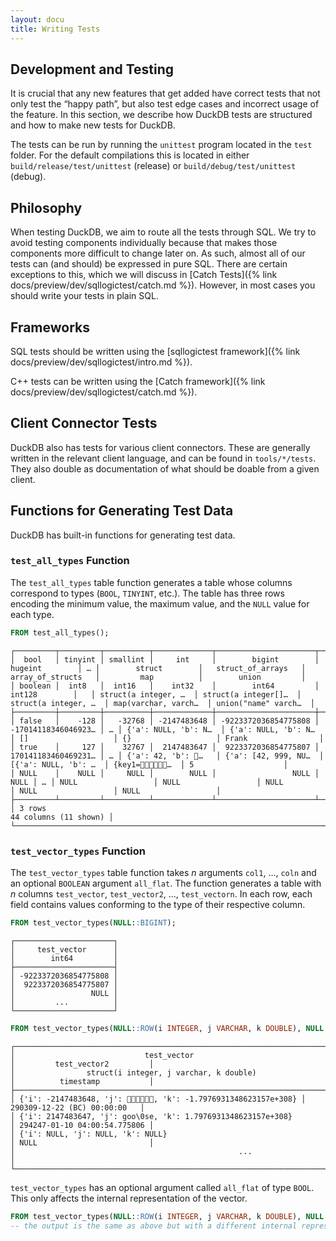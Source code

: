 ```yaml
---
layout: docu
title: Writing Tests
---
```


## Development and Testing

It is crucial that any new features that get added have correct tests that not only test the “happy path”, but also test edge cases and incorrect usage of the feature. In this section, we describe how DuckDB tests are structured and how to make new tests for DuckDB.

The tests can be run by running the `unittest` program located in the `test` folder. For the default compilations this is located in either `build/release/test/unittest` (release) or `build/debug/test/unittest` (debug).

## Philosophy

When testing DuckDB, we aim to route all the tests through SQL. We try to avoid testing components individually because that makes those components more difficult to change later on. As such, almost all of our tests can (and should) be expressed in pure SQL. There are certain exceptions to this, which we will discuss in [Catch Tests]({% link docs/preview/dev/sqllogictest/catch.md %}). However, in most cases you should write your tests in plain SQL.

## Frameworks

SQL tests should be written using the [sqllogictest framework]({% link docs/preview/dev/sqllogictest/intro.md %}).

C++ tests can be written using the [Catch framework]({% link docs/preview/dev/sqllogictest/catch.md %}).

## Client Connector Tests

DuckDB also has tests for various client connectors. These are generally written in the relevant client language, and can be found in `tools/*/tests`.
They also double as documentation of what should be doable from a given client.

## Functions for Generating Test Data

DuckDB has built-in functions for generating test data.

### `test_all_types` Function

The `test_all_types` table function generates a table whose columns correspond to types (`BOOL`, `TINYINT`, etc.).
The table has three rows encoding the minimum value, the maximum value, and the `NULL` value for each type.

```sql
FROM test_all_types();
```

```text
┌─────────┬─────────┬──────────┬─────────────┬──────────────────────┬──────────────────────┬───┬──────────────────────┬──────────────────────┬──────────────────────┬──────────────────────┬──────────────────────┐
│  bool   │ tinyint │ smallint │     int     │        bigint        │       hugeint        │ … │        struct        │   struct_of_arrays   │   array_of_structs   │         map          │        union         │
│ boolean │  int8   │  int16   │    int32    │        int64         │        int128        │   │ struct(a integer, …  │ struct(a integer[]…  │ struct(a integer, …  │ map(varchar, varch…  │ union("name" varch…  │
├─────────┼─────────┼──────────┼─────────────┼──────────────────────┼──────────────────────┼───┼──────────────────────┼──────────────────────┼──────────────────────┼──────────────────────┼──────────────────────┤
│ false   │    -128 │   -32768 │ -2147483648 │ -9223372036854775808 │  -17014118346046923… │ … │ {'a': NULL, 'b': N…  │ {'a': NULL, 'b': N…  │ []                   │ {}                   │ Frank                │
│ true    │     127 │    32767 │  2147483647 │  9223372036854775807 │  170141183460469231… │ … │ {'a': 42, 'b': 🦆…   │ {'a': [42, 999, NU…  │ [{'a': NULL, 'b': …  │ {key1=🦆🦆🦆🦆🦆🦆…  │ 5                    │
│ NULL    │    NULL │     NULL │        NULL │                 NULL │                 NULL │ … │ NULL                 │ NULL                 │ NULL                 │ NULL                 │ NULL                 │
├─────────┴─────────┴──────────┴─────────────┴──────────────────────┴──────────────────────┴───┴──────────────────────┴──────────────────────┴──────────────────────┴──────────────────────┴──────────────────────┤
│ 3 rows                                                                                                                                                                                    44 columns (11 shown) │
└─────────────────────────────────────────────────────────────────────────────────────────────────────────────────────────────────────────────────────────────────────────────────────────────────────────────────┘
```

### `test_vector_types` Function

The `test_vector_types` table function takes _n_ arguments `col1`, ..., `coln` and an optional `BOOLEAN` argument `all_flat`.
The function generates a table with _n_ columns `test_vector`, `test_vector2`, ..., `test_vectorn`.
In each row, each field contains values conforming to the type of their respective column.

```sql
FROM test_vector_types(NULL::BIGINT);
```

```text
┌──────────────────────┐
│     test_vector      │
│        int64         │
├──────────────────────┤
│ -9223372036854775808 │
│  9223372036854775807 │
│                 NULL │
│         ...          │
└──────────────────────┘
```

```sql
FROM test_vector_types(NULL::ROW(i INTEGER, j VARCHAR, k DOUBLE), NULL::TIMESTAMP);
```

```text
┌──────────────────────────────────────────────────────────────────────┬──────────────────────────────┐
│                             test_vector                              │         test_vector2         │
│                struct(i integer, j varchar, k double)                │          timestamp           │
├──────────────────────────────────────────────────────────────────────┼──────────────────────────────┤
│ {'i': -2147483648, 'j': 🦆🦆🦆🦆🦆🦆, 'k': -1.7976931348623157e+308} │ 290309-12-22 (BC) 00:00:00   │
│ {'i': 2147483647, 'j': goo\0se, 'k': 1.7976931348623157e+308}        │ 294247-01-10 04:00:54.775806 │
│ {'i': NULL, 'j': NULL, 'k': NULL}                                    │ NULL                         │
│                                                  ...                                                │
└─────────────────────────────────────────────────────────────────────────────────────────────────────┘
```

`test_vector_types` has an optional argument called `all_flat` of type `BOOL`. This only affects the internal representation of the vector.

```sql
FROM test_vector_types(NULL::ROW(i INTEGER, j VARCHAR, k DOUBLE), NULL::TIMESTAMP, all_flat = true);
-- the output is the same as above but with a different internal representation
```
